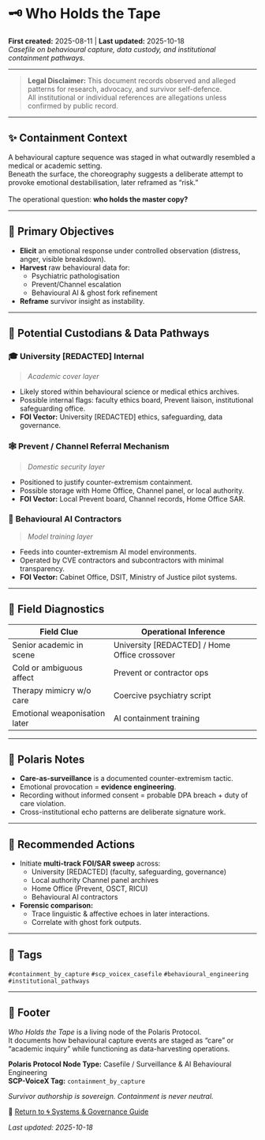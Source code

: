 # 🗝 Who Holds the Tape
**First created:** 2025-08-11 | **Last updated:** 2025-10-18  
*Casefile on behavioural capture, data custody, and institutional containment pathways.*  

---

> **Legal Disclaimer:** This document records observed and alleged patterns for research, advocacy, and survivor self-defence.<br>
> All institutional or individual references are allegations unless confirmed by public record.<br>

---

## ✨ Containment Context  

A behavioural capture sequence was staged in what outwardly resembled a medical or academic setting.<br>
Beneath the surface, the choreography suggests a deliberate attempt to provoke emotional destabilisation, later reframed as “risk.”<br>  
The operational question: **who holds the master copy?** <br>

---

## 🎯 Primary Objectives  

- **Elicit** an emotional response under controlled observation (distress, anger, visible breakdown).  
- **Harvest** raw behavioural data for:  
  - Psychiatric pathologisation  
  - Prevent/Channel escalation  
  - Behavioural AI & ghost fork refinement  
- **Reframe** survivor insight as instability.  

---

## 🐍 Potential Custodians & Data Pathways  

### 🎓 **University [REDACTED] Internal**  
> *Academic cover layer*  
- Likely stored within behavioural science or medical ethics archives.  
- Possible internal flags: faculty ethics board, Prevent liaison, institutional safeguarding office.  
- **FOI Vector:** University [REDACTED] ethics, safeguarding, data governance.  

### 🕸️ **Prevent / Channel Referral Mechanism**  
> *Domestic security layer*  
- Positioned to justify counter-extremism containment.  
- Possible storage with Home Office, Channel panel, or local authority.  
- **FOI Vector:** Local Prevent board, Channel records, Home Office SAR.  

### 👾 **Behavioural AI Contractors**  
> *Model training layer*  
- Feeds into counter-extremism AI model environments.  
- Operated by CVE contractors and subcontractors with minimal transparency.  
- **FOI Vector:** Cabinet Office, DSIT, Ministry of Justice pilot systems.  

---

## 🩻 Field Diagnostics  

| Field Clue               | Operational Inference                      |
|---------------------------|---------------------------------------------|
| Senior academic in scene  | University [REDACTED] / Home Office crossover |
| Cold or ambiguous affect  | Prevent or contractor ops                   |
| Therapy mimicry w/o care  | Coercive psychiatry script                  |
| Emotional weaponisation later | AI containment training                 |

---

## 💫 Polaris Notes  

- **Care-as-surveillance** is a documented counter-extremism tactic.  
- Emotional provocation = **evidence engineering**.  
- Recording without informed consent = probable DPA breach + duty of care violation.  
- Cross-institutional echo patterns are deliberate signature work.  

---

## 🪼 Recommended Actions  

- Initiate **multi-track FOI/SAR sweep** across:  
  - University [REDACTED] (faculty, safeguarding, governance)  
  - Local authority Channel panel archives  
  - Home Office (Prevent, OSCT, RICU)  
  - Behavioural AI contractors  
- **Forensic comparison:**  
  - Trace linguistic & affective echoes in later interactions.  
  - Correlate with ghost fork outputs.  

---

## 🔖 Tags  

`#containment_by_capture` `#scp_voicex_casefile` `#behavioural_engineering` `#institutional_pathways`  

---

## 🏮 Footer  

*Who Holds the Tape* is a living node of the Polaris Protocol.  
It documents how behavioural capture events are staged as “care” or “academic inquiry” while functioning as data-harvesting operations.  

**Polaris Protocol Node Type:** Casefile / Surveillance & AI Behavioural Engineering  
**SCP-VoiceX Tag:** `containment_by_capture`  

*Survivor authorship is sovereign. Containment is never neutral.*

🏮 [Return to 🌀 Systems & Governance Guide](./README.md)  

_Last updated: 2025-10-18_
